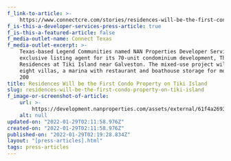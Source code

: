 ```yaml
---
f_link-to-article: >-
    https://www.connectcre.com/stories/residences-will-be-the-first-condo-property-on-tiki-island/
f_is-this-a-developer-services-press-article: true
f_is-this-a-featured-article: false
f_media-outlet-name: Connect Texas
f_media-outlet-excerpt: >-
    Texas-based Legend Communities named NAN Properties Developer Services the
    exclusive listing agent for its 70-unit condominium development, The
    Residences at Tiki Island near Galveston. The mixed-use project will include
    eight villas, a marina with restaurant and boathouse storage for more than
    200
title: Residences Will be the First Condo Property on Tiki Island
slug: residences-will-be-the-first-condo-property-on-tiki-island
f_image-or-screenshot-of-article:
    url: >-
        https://development.nanproperties.com/assets/external/61f4a269363e1f81208c6fbc_screen20shot202022-01-2120at2010.10.09%20AM.png
    alt: null
updated-on: "2022-01-29T02:11:58.976Z"
created-on: "2022-01-29T02:11:58.976Z"
published-on: "2022-01-29T02:19:28.834Z"
layout: "[press-articles].html"
tags: press-articles
---
```

